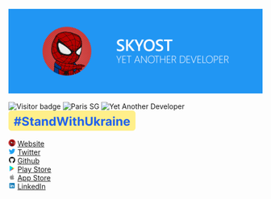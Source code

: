 [![Header image](https://github.com/Skyost/Skyost/raw/master/images/header.png)](https://skyost.eu)

![Visitor badge](https://visitor-badge.laobi.icu/badge?page_id=skyost.skyost)
![Paris SG](https://img.shields.io/badge/psg-supporter-blue)
![Yet Another Developer](https://img.shields.io/badge/yet%20another%20developer-yes-green)
[![Stand With Ukraine](https://raw.githubusercontent.com/vshymanskyy/StandWithUkraine/main/badges/StandWithUkraine.svg)](https://stand-with-ukraine.pp.ua)

<img src="https://github.com/Skyost/Skyost/raw/master/images/skyost.png" alt="Website" height="14"> <a href="https://skyost.eu">Website</a>    
<img src="https://github.com/Skyost/Skyost/raw/master/images/twitter.svg" alt="Twitter" height="14"> <a href="https://twitter.com/Skyost">Twitter</a>    
<img src="https://github.com/Skyost/Skyost/raw/master/images/github.svg" alt="Github" height="14"> <a href="https://github.com/Skyost">Github</a>    
<img src="https://github.com/Skyost/Skyost/raw/master/images/play_store.svg" alt="Play Store" height="14"> <a href="https://play.google.com/store/apps/dev?id=9192910026538664281">Play Store</a>    
<img src="https://github.com/Skyost/Skyost/raw/master/images/apple.svg" alt="App Store" height="14"> <a href="https://itunes.apple.com/us/developer/hugo-delaunay/id1456648264">App Store</a>    
<img src="https://github.com/Skyost/Skyost/raw/master/images/linkedin.svg" alt="LinkedIn" height="14"> <a href="https://www.linkedin.com/in/hugodelaunay/">LinkedIn</a>    
